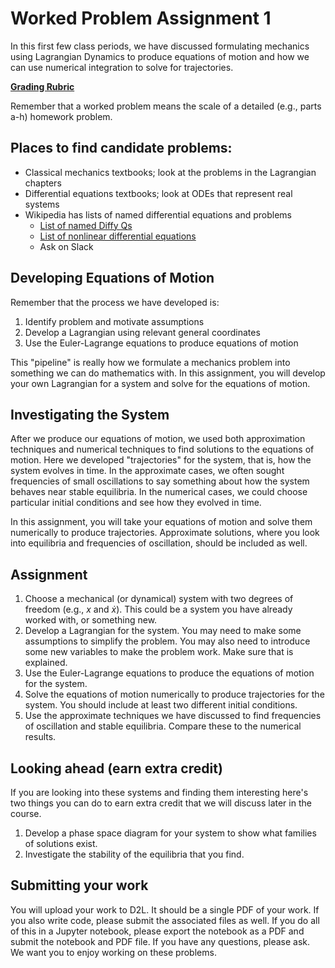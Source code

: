 # Worked Problem Assignment 1

In this first few class periods, we have discussed formulating mechanics using Lagrangian Dynamics to produce equations of motion and how we can use numerical integration to solve for trajectories.

[**Grading Rubric**](../0_course/8_worked_problems.md)

Remember that a worked problem means the scale of a detailed (e.g., parts a-h) homework problem.

## Places to find candidate problems:
- Classical mechanics textbooks; look at the problems in the Lagrangian chapters
-  Differential equations textbooks; look at ODEs that represent real systems
-  Wikipedia has lists of named differential equations and problems
    - [List of named Diffy Qs](https://en.wikipedia.org/wiki/List_of_named_differential_equations)
	- [List of nonlinear differential equations](https://en.wikipedia.org/wiki/List_of_nonlinear_ordinary_differential_equations)
    - Ask on Slack 

## Developing Equations of Motion

Remember that the process we have developed is:
1. Identify problem and motivate assumptions
2. Develop a Lagrangian using relevant general coordinates
3. Use the Euler-Lagrange equations to produce equations of motion

This "pipeline" is really how we formulate a mechanics problem into something we can do mathematics with. In this assignment, you will develop your own Lagrangian for a system and solve for the equations of motion. 

## Investigating the System

After we produce our equations of motion, we used both approximation techniques and numerical techniques to find solutions to the equations of motion. Here we developed "trajectories" for the system, that is, how the system evolves in time. In the approximate cases, we often sought frequencies of small oscillations to say something about how the system behaves near stable equilibria. In the numerical cases, we could choose particular initial conditions and see how they evolved in time.

In this assignment, you will take your equations of motion and solve them numerically to produce trajectories. Approximate solutions, where you look into equilibria and frequencies of oscillation, should be included as well.

## Assignment

1. Choose a mechanical (or dynamical) system with two degrees of freedom (e.g., $x$ and $\dot{x}$). This could be a system you have already worked with, or something new.
2. Develop a Lagrangian for the system. You may need to make some assumptions to simplify the problem. You may also need to introduce some new variables to make the problem work. Make sure that is explained.
3. Use the Euler-Lagrange equations to produce the equations of motion for the system.
4. Solve the equations of motion numerically to produce trajectories for the system. You should include at least two different initial conditions.
5. Use the approximate techniques we have discussed to find frequencies of oscillation and stable equilibria. Compare these to the numerical results.

## Looking ahead (earn extra credit)

If you are looking into these systems and finding them interesting here's two things you can do to earn extra credit that we will discuss later in the course.

1. Develop a phase space diagram for your system to show what families of solutions exist.
2. Investigate the stability of the equilibria that you find.

## Submitting your work

You will upload your work to D2L. It should be a single PDF of your work. If you also write code, please submit the associated files as well. If you do all of this in a Jupyter notebook, please export the notebook as a PDF and submit the notebook and PDF file. If you have any questions, please ask. We want you to enjoy working on these problems.
